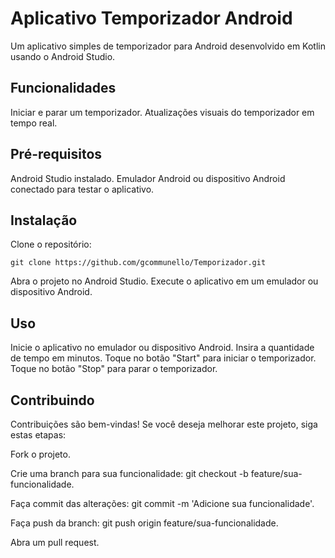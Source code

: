 <h1>Aplicativo Temporizador Android</h1>

Um aplicativo simples de temporizador para Android desenvolvido em Kotlin usando o Android Studio.

<h2>Funcionalidades</h2>

Iniciar e parar um temporizador.
Atualizações visuais do temporizador em tempo real.
    
<h2>Pré-requisitos</h2>

Android Studio instalado.
Emulador Android ou dispositivo Android conectado para testar o aplicativo.
    
<h2>Instalação</h2>

Clone o repositório:

<pre><code>git clone https://github.com/gcommunello/Temporizador.git</code></pre>

Abra o projeto no Android Studio.
Execute o aplicativo em um emulador ou dispositivo Android.
    
<h2>Uso</h2>
    
Inicie o aplicativo no emulador ou dispositivo Android.
Insira a quantidade de tempo em minutos.
Toque no botão "Start" para iniciar o temporizador.
Toque no botão "Stop" para parar o temporizador.

<h2>Contribuindo</h2>

Contribuições são bem-vindas! Se você deseja melhorar este projeto, siga estas etapas:

Fork o projeto.

Crie uma branch para sua funcionalidade: git checkout -b feature/sua-funcionalidade.

Faça commit das alterações: git commit -m 'Adicione sua funcionalidade'.

Faça push da branch: git push origin feature/sua-funcionalidade.

Abra um pull request.
